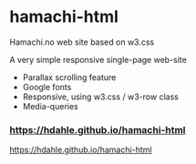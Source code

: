 # hamachi-html
Hamachi.no web site based on w3.css 

A very simple responsive single-page web-site
- Parallax scrolling feature
- Google fonts
- Responsive, using w3.css / w3-row class
- Media-queries

### https://hdahle.github.io/hamachi-html
https://hdahle.github.io/hamachi-html
